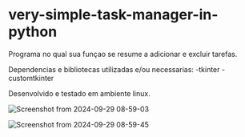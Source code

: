 # very-simple-task-manager-in-python
Programa no qual sua funçao se resume a adicionar e excluir tarefas. 


Dependencias e bibliotecas utilizadas e/ou necessarias: 
-tkinter
-customtkinter


Desenvolvido e testado em ambiente linux.


![Screenshot from 2024-09-29 08-59-03](https://github.com/user-attachments/assets/4bf834f9-ab1c-4fa1-8ee4-0f5588859dc5)

![Screenshot from 2024-09-29 08-59-45](https://github.com/user-attachments/assets/18634d8c-6643-460a-b6f5-b7a2918d7d0f)
